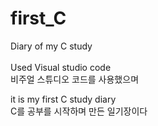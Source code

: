 # first_C 
Diary of my C study <br> <br>
Used Visual studio code <br>
비주얼 스튜디오 코드를 사용했으며

it is my first C study diary    <br>
C를 공부를 시작하며 만든 일기장이다


